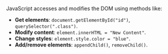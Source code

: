 JavaScript accesses and modifies the DOM using methods like:

* **Get elements**: `document.getElementById("id")`, `querySelector(".class")`.  
* **Modify content**: `element.innerHTML = "New Content"`.  
* **Change styles**: `element.style.color = "blue"`.  
* **Add/remove elements**: `appendChild()`, `removeChild()`.